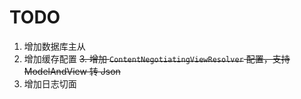 # TODO

1. 增加数据库主从
2. 增加缓存配置
~~3. 增加 `ContentNegotiatingViewResolver` 配置，支持 ModelAndView 转 Json~~
4. 增加日志切面
